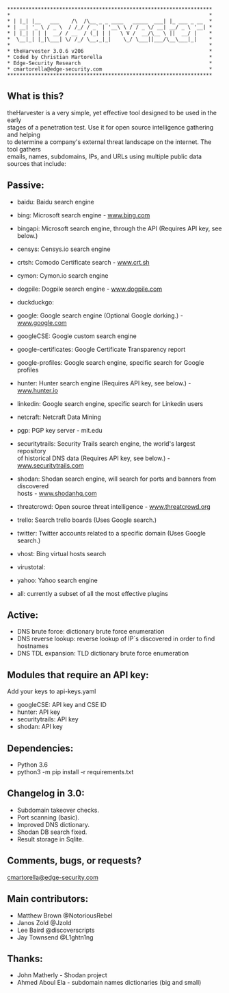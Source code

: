 ```
*******************************************************************
*                                                                 *
* | |_| |__   ___    /\  /\__ _ _ ____   _____  ___| |_ ___ _ __  *
* | __| '_ \ / _ \  / /_/ / _` | '__\ \ / / _ \/ __| __/ _ \ '__| *
* | |_| | | |  __/ / __  / (_| | |   \ V /  __/\__ \ ||  __/ |    *
*  \__|_| |_|\___| \/ /_/ \__,_|_|    \_/ \___||___/\__\___|_|    *
*                                                                 *
* theHarvester 3.0.6 v206                                         *
* Coded by Christian Martorella                                   *
* Edge-Security Research                                          *
* cmartorella@edge-security.com                                   *
*******************************************************************
```

What is this?
-------------
theHarvester is a very simple, yet effective tool designed to be used in the early<br>
stages of a penetration test. Use it for open source intelligence gathering and helping<br>
to determine a company's external threat landscape on the internet. The tool gathers<br>
emails, names, subdomains, IPs, and URLs using multiple public data sources that include:

Passive:
--------
* baidu: Baidu search engine

* bing: Microsoft search engine - www.bing.com

* bingapi: Microsoft search engine, through the API (Requires API key, see below.)

* censys: Censys.io search engine

* crtsh: Comodo Certificate search - www.crt.sh

* cymon: Cymon.io search engine

* dogpile: Dogpile search engine - www.dogpile.com

* duckduckgo:

* google: Google search engine (Optional Google dorking.) - www.google.com

* googleCSE: Google custom search engine

* google-certificates: Google Certificate Transparency report

* google-profiles: Google search engine, specific search for Google profiles

* hunter: Hunter search engine (Requires API key, see below.) - www.hunter.io

* linkedin: Google search engine, specific search for Linkedin users

* netcraft: Netcraft Data Mining

* pgp: PGP key server - mit.edu

* securitytrails: Security Trails search engine, the world's largest repository<br>
  of historical DNS data (Requires API key, see below.) - www.securitytrails.com

* shodan: Shodan search engine, will search for ports and banners from discovered<br>
  hosts - www.shodanhq.com

* threatcrowd: Open source threat intelligence - www.threatcrowd.org

* trello: Search trello boards (Uses Google search.)

* twitter: Twitter accounts related to a specific domain (Uses Google search.)

* vhost: Bing virtual hosts search

* virustotal:

* yahoo: Yahoo search engine

* all: currently a subset of all the most effective plugins

Active:
-------
* DNS brute force: dictionary brute force enumeration
* DNS reverse lookup: reverse lookup of IP´s discovered in order to find hostnames
* DNS TDL expansion: TLD dictionary brute force enumeration

Modules that require an API key:
--------------------------------
Add your keys to api-keys.yaml

* googleCSE: API key and CSE ID
* hunter: API key
* securitytrails: API key
* shodan: API key

Dependencies:
-------------
* Python 3.6
* python3 -m pip install -r requirements.txt

Changelog in 3.0:
-----------------
* Subdomain takeover checks.
* Port scanning (basic).
* Improved DNS dictionary.
* Shodan DB search fixed.
* Result storage in Sqlite.

Comments, bugs, or requests?
----------------------------
cmartorella@edge-security.com

Main contributors:
-------
* Matthew Brown @NotoriousRebel
* Janos Zold @Jzold
* Lee Baird @discoverscripts
* Jay Townsend @L1ghtn1ng

Thanks:
-------
* John Matherly - Shodan project
* Ahmed Aboul Ela - subdomain names dictionaries (big and small)
